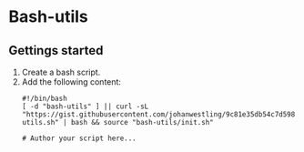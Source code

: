 # Bash-utils

## Gettings started

1. Create a bash script.
1. Add the following content:
    ```
    #!/bin/bash
    [ -d "bash-utils" ] || curl -sL "https://gist.githubusercontent.com/johanwestling/9c81e35db54c7d59882a28f0f7ddd455/raw/5eebd24dd0929763256c455b14b2b2e9ec378431/bash-utils.sh" | bash && source "bash-utils/init.sh"

    # Author your script here...
    ```
